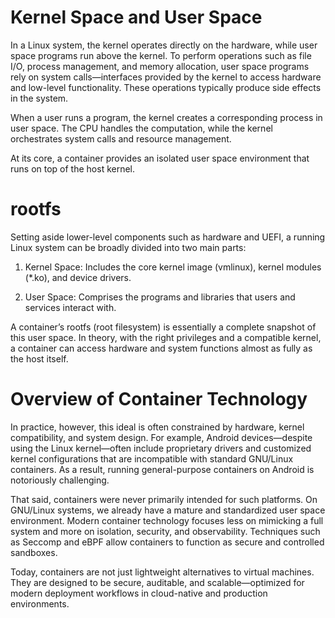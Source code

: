 # Kernel Space and User Space

In a Linux system, the kernel operates directly on the hardware, while user space programs run above the kernel. To perform operations such as file I/O, process management, and memory allocation, user space programs rely on system calls—interfaces provided by the kernel to access hardware and low-level functionality. These operations typically produce side effects in the system.

When a user runs a program, the kernel creates a corresponding process in user space. The CPU handles the computation, while the kernel orchestrates system calls and resource management.

At its core, a container provides an isolated user space environment that runs on top of the host kernel.

# rootfs

Setting aside lower-level components such as hardware and UEFI, a running Linux system can be broadly divided into two main parts:

1. Kernel Space: Includes the core kernel image (vmlinux), kernel modules (*.ko), and device drivers.


2. User Space: Comprises the programs and libraries that users and services interact with.



A container’s rootfs (root filesystem) is essentially a complete snapshot of this user space. In theory, with the right privileges and a compatible kernel, a container can access hardware and system functions almost as fully as the host itself.


# Overview of Container Technology

In practice, however, this ideal is often constrained by hardware, kernel compatibility, and system design. For example, Android devices—despite using the Linux kernel—often include proprietary drivers and customized kernel configurations that are incompatible with standard GNU/Linux containers. As a result, running general-purpose containers on Android is notoriously challenging.

That said, containers were never primarily intended for such platforms. On GNU/Linux systems, we already have a mature and standardized user space environment. Modern container technology focuses less on mimicking a full system and more on isolation, security, and observability. Techniques such as Seccomp and eBPF allow containers to function as secure and controlled sandboxes.

Today, containers are not just lightweight alternatives to virtual machines. They are designed to be secure, auditable, and scalable—optimized for modern deployment workflows in cloud-native and production environments.

